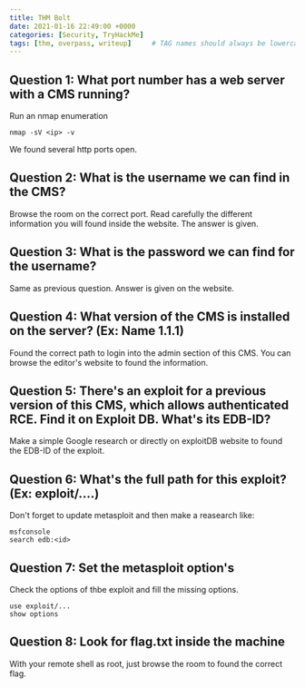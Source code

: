 ```yaml
---
title: THM Bolt
date: 2021-01-16 22:49:00 +0000
categories: [Security, TryHackMe]
tags: [thm, overpass, writeup]     # TAG names should always be lowercase
---
```


## Question 1: What port number has a web server with a CMS running?
Run an nmap enumeration
```shell
nmap -sV <ip> -v
```
We found several http ports open.

## Question 2: What is the username we can find in the CMS?
Browse the room on the correct port.
Read carefully the different information you will found inside the website. The answer is given.

## Question 3: What is the password we can find for the username?
Same as previous question. Answer is given on the website.

## Question 4: What version of the CMS is installed on the server? (Ex: Name 1.1.1)
Found the correct path to login into the admin section of this CMS. You can browse the editor's website to found the information.

## Question 5: There's an exploit for a previous version of this CMS, which allows authenticated RCE. Find it on Exploit DB. What's its EDB-ID?
Make a simple Google research or directly on exploitDB website to found the EDB-ID of the exploit.

## Question 6: What's the full path for this exploit? (Ex: exploit/....)
Don't forget to update metasploit and then make a reasearch like:
```shell
msfconsole
search edb:<id>
```

## Question 7: Set the metasploit option's
Check the options of thbe exploit and fill the missing options.
```shell
use exploit/...
show options
```

## Question 8: Look for flag.txt inside the machine
With your remote shell as root, just browse the room to found the correct flag.
